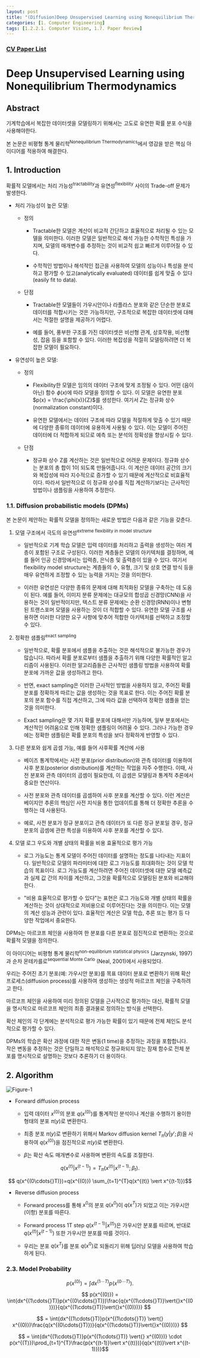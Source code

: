 ```yaml
---
layout: post 
title: "(Diffusion)Deep Unsupervised Learning using Nonequilibrium Thermodynamics Review"
categories: [1. Computer Engineering]
tags: [1.2.2.1. Computer Vision, 1.7. Paper Review]
---
```


### [CV Paper List](https://maizer2.github.io/1.%20computer%20engineering/2023/02/01/paper-of-diffusion.html)

# Deep Unsupervised Learning using Nonequilibrium Thermodynamics

## Abstract

기계학습에서 복잡한 데이터셋을 모델링하기 위해서는 고도로 유연한 확률 분포 수식을 사용해야한다.

본 논문은 비평형 통계 물리학<sup>Nonequilibrium Thermodynamics</sup>에서 영감을 받은 핵심 아이디어를 적용하여 해결한다.


## 1. Introduction

확률적 모델에서는 처리 가능성<sup>tractability</sup>과 유연성<sup>flexibility</sup> 사이의 Trade-off 문제가 발생한다.

* 처리 가능성이 높은 모델:
    * 정의
        * Tractable한 모델은 계산이 비교적 간단하고 효율적으로 처리될 수 있는 모델을 의미한다. 이러한 모델은 일반적으로 해석 가능한 수학적인 특성을 가지며, 모델의 매개변수를 추정하는 것이 비교적 쉽고 빠르게 이루어질 수 있다.

        * 수학적인 방법이나 해석적인 접근을 사용하여 모델의 성능이나 특성을 분석하고 평가할 수 있고(analytically evaluated) 데이터를 쉽게 맞출 수 있다(easily fit to data).

    * 단점
        * Tractable한 모델들이 가우시안이나 라플라스 분포와 같은 단순한 분포로 데이터를 적합시키는 것은 가능하지만, 구조적으로 복잡한 데이터셋에 대해서는 적절한 설명을 제공하기 어렵다.

        * 예를 들어, 풍부한 구조를 가진 데이터셋은 비선형 관계, 상호작용, 비선형성, 잡음 등을 포함할 수 있다. 이러한 복잡성을 적절히 모델링하려면 더 복잡한 모델이 필요하다.

* 유연성이 높은 모델:
    * 정의
        * Flexibility한 모델은 임의의 데이터 구조에 맞게 조정될 수 있다. 어떤 (음이 아닌) 함수 $\phi(x)$에 따라 모델을 정의할 수 있다. 이 모델은 유연한 분포 $p(x) = \frac{\phi(x)}{Z}$를 생성한다. 여기서 $Z$는 정규화 상수(normalization constant)이다.

        * 유연한 모델에서는 데이터 구조에 따라 모델을 적절하게 맞출 수 있기 때문에 다양한 종류의 데이터에 유용하게 사용될 수 있다. 이는 모델이 주어진 데이터에 더 적합하게 되므로 예측 또는 분석의 정확성을 향상시킬 수 있다.

    * 단점
        * 정규화 상수 Z를 계산하는 것은 일반적으로 어려운 문제이다. 정규화 상수는 분포의 총 합이 1이 되도록 만들어줍니다. 이 계산은 데이터 공간의 크기와 복잡성에 따라 지수적으로 증가할 수 있기 때문에 계산적으로 비효율적이다. 따라서 일반적으로 이 정규화 상수를 직접 계산하기보다는 근사적인 방법이나 샘플링을 사용하여 추정한다.

### 1.1. Diffusion probabilistic models (DPMs)

본 논문이 제안하는 확률적 모델을 정의하는 새로운 방법은 다음과 같은 기능을 갖춘다.

1. 모델 구조에서 극도의 유연성<sup>extreme flexibility in model structure</sup>
    * 일반적으로 기계 학습 모델은 입력 데이터를 처리하고 출력을 생성하는 여러 계층이 포함된 구조로 구성된다. 이러한 계층들은 모델의 아키텍처를 결정하며, 예를 들어 인공 신경망에서는 입력층, 은닉층 및 출력층이 있을 수 있다. 여기서 flexibility model structure는 계층들의 수, 유형, 크기 및 상호 연결 방식 등을 매우 유연하게 조정할 수 있는 능력을 가지는 것을 의미한다.

    * 이러한 유연성은 다양한 종류의 문제에 대해 최적화된 모델을 구축하는 데 도움이 된다. 예를 들어, 이미지 분류 문제에는 대규모의 합성곱 신경망(CNN)을 사용하는 것이 일반적이지만, 텍스트 분류 문제에는 순환 신경망(RNN)이나 변형된 트랜스포머 모델을 사용하는 것이 더 적합할 수 있다. 유연한 모델 구조를 사용하면 이러한 다양한 요구 사항에 맞추어 적합한 아키텍처를 선택하고 조정할 수 있다.

2. 정확한 샘플링<sup>exact sampling</sup>
    * 일반적으로, 확률 분포에서 샘플을 추출하는 것은 해석적으로 불가능한 경우가 많습니다. 따라서 확률 분포로부터 샘플을 추출하기 위해 다양한 확률적인 알고리즘이 사용된다. 이러한 알고리즘들은 근사적인 샘플링 방법을 사용하여 확률 분포에 가까운 값을 생성하려고 한다.

    * 반면, exact sampling은 이러한 근사적인 방법을 사용하지 않고, 주어진 확률 분포를 정확하게 따르는 값을 생성하는 것을 목표로 한다. 이는 주어진 확률 분포의 분포 함수를 직접 계산하고, 그에 따라 값을 선택하여 정확한 샘플을 얻는 것을 의미한다.

    * Exact sampling은 몇 가지 확률 분포에 대해서만 가능하며, 일부 분포에서는 계산적인 어려움으로 인해 정확한 샘플링이 어려울 수 있다. 그러나 가능한 경우에는 정확한 샘플링은 확률 분포의 특성을 보다 정확하게 반영할 수 있다.

3. 다른 분포와 쉽게 곱셈 가능, 예를 들어 사후확률 계산에 사용
    * 베이즈 통계학에서는 사전 분포(prior distribution)와 관측 데이터를 이용하여 사후 분포(posterior distribution)를 계산하는 작업을 자주 수행한다. 이때, 사전 분포와 관측 데이터의 곱셈이 필요한데, 이 곱셈은 모델링과 통계적 추론에서 중요한 연산이다.

    * 사전 분포와 관측 데이터를 곱셈하여 사후 분포를 계산할 수 있다. 이런 계산은 베이지안 추론의 핵심인 사전 지식을 통한 업데이트를 통해 더 정확한 추론을 수행하는 데 사용된다.

    * 예로, 사전 분포가 정규 분포이고 관측 데이터가 또 다른 정규 분포일 경우, 정규 분포의 곱셈에 관한 특성을 이용하여 사후 분포를 계산할 수 있다.

4. 모델 로그 우도와 개별 상태의 확률을 비용 효율적으로 평가 가능
    * 로그 가능도는 통계 모델이 주어진 데이터를 설명하는 정도를 나타내는 지표이다. 일반적으로 모델의 파라미터에 대한 로그 가능도를 최대화하는 것이 모델 학습의 목표이다. 로그 가능도를 계산하려면 주어진 데이터셋에 대한 모델 예측값과 실제 값 간의 차이를 계산하고, 그것을 확률적으로 모델링된 분포와 비교해야 한다.

    * "비용 효율적으로 평가할 수 있다"는 표현은 로그 가능도와 개별 상태의 확률을 계산하는 것이 상대적으로 저비용으로 이루어진다는 것을 의미한다. 이는 모델의 계산 성능과 관련이 있다. 효율적인 계산은 모델 학습, 추론 또는 평가 등 다양한 작업에서 중요한다.

DPMs는 마르코프 체인을 사용하여 한 분포를 다른 분포로 점진적으로 변환하는 것으로 확률적 모델을 정의한다.

이 아이디어는 비평형 통계 물리학<sup>non-equilibrium statistical physics</sup> (Jarzynski, 1997)과 순차 몬테카를로<sup>sequential Monte Carlo</sup> (Neal, 2001)에서 사용되었다.

우리는 주어진 초기 분포(예: 가우시안 분포)를 목표 데이터 분포로 변환하기 위해 확산 프로세스(diffusion process)를 사용하여 생성하는 생성적 마르코프 체인을 구축하려고 한다.

마르코프 체인을 사용하여 미리 정의된 모델을 근사적으로 평가하는 대신, 확률적 모델을 명시적으로 마르코프 체인의 최종 결과물로 정의하는 방식을 선택한다.

확산 체인의 각 단계에는 분석적으로 평가 가능한 확률이 있기 때문에 전체 체인도 분석적으로 평가할 수 있다.

DPMs의 학습은 확산 과정에 대한 작은 변동(1 time)을 추정하는 과정을 포함합니다. 작은 변동을 추정하는 것은 단일하고 해석적으로 정규화되지 않는 잠재 함수로 전체 분포를 명시적으로 설명하는 것보다 추론하기 더 용이하다.

## 2. Algorithm

![Figure-1](https://raw.githubusercontent.com/maizer2/gitblog_img/main/1.%20Computer%20Engineering/1.7.%20Literature%20Review/2023-06-21-(diffusion)DPM/Figure-1.PNG)

* Forward diffusion process
    * 입력 데이터 $x^{(0)}$의 분포 $q(x^{(0)})$를 통계적인 분석이나 계산을 수행하기 용이한 형태의 분포 $\pi(y)$로 변환한다.
    
    * 최종 분포 $\pi(y)$로 변환하기 위해서 Markov diffusion kernel $T_{\pi}(y\vert{}y';\beta)$을 사용하여 $q(x^{(0)})$을 점진적으로 $\pi(y)$로 변환한다.

    * $\beta$는 확산 속도 매개변수로 사용하며 변환의 속도를 조절한다.

$$ q(x^{(t)} \vert{} x^{(t-1)}) = T_{\pi}(x^{(t)} \vert x^{(t-1)}; \beta{}_t). $$

$$ q(x^{(0\cdots{}T)})=q(x^{(0)}) \sum_{t=1}^{T}q(x^{(t)} \vert x^{(t-1)})$$

* Reverse diffusion process
    * Forward process를 통해 $x^{0}$의 분포 $q(x^{0})$이 $q(x^{T})$가 되었고 이는 가우시안(이항) 분포를 따른다.

    * Forward process 1T step $q(x^{(t-1)} \vert x^{(t)})$은 가우시안 분포를 따르며, 반대로 $q(x^{(t)} \vert x^{(t-1)})$ 또한 가우시안 분포를 따를 것이다.

    * 우리는 분포 $q(x^{T})$를 분포 $q(x^{0})$로 되돌리기 위해 딥러닝 모델을 사용하여 학습하게 된다.

### 2.3. Model Probability

$$ p(x^{(0)}) = \int{dx^{(1\cdots{}T)}p(x^{(0\cdots{} T)})}. $$

$$ p(x^{(0)}) = \int{dx^{(1\cdots{}T)}p(x^{(0\cdots{}T)})\frac{q(x^{(1\cdots{}T)}\vert{}x^{(0)})}{q(x^{(1\cdots{}T)}\vert{}x^{(0)})}} $$

$$ = \int{dx^{(1\cdots{}T)}p(x^{(1\cdots{}T)} \vert{} x^{(0)})\frac{q(x^{(0\cdots{}T)})}{q(x^{(1\cdots{}T)}\vert{}x^{(0)})}} $$

$$ = \int{dx^{(1\cdots{}T)}p(x^{(1\cdots{}T)} \vert{} x^{(0)})} \cdot p(x^{(T)})\prod_{t=1}^{T}\frac{p(x^{(t-1)}\vert x^{(t)})}{q(x^{(t)}\vert x^{(t-1)})}$$

